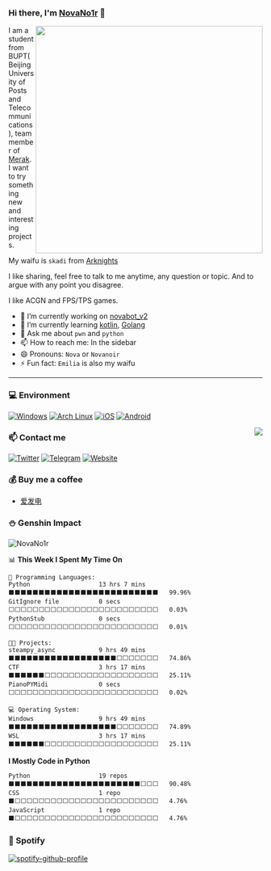 ### Hi there, I'm [NovaNo1r](https://novanoir.dev) 👋

<img align="right" width="450" src="https://cdn.jsdelivr.net/gh/Nova-Noir/Nova-Noir/立绘_浊心斯卡蒂_skin1.png">

I am a student from BUPT(Beijing University of Posts and Telecommunications), team member of [Merak](https://we.buptmerak.cn/). I want to try something new and interesting projects.

My waifu is `skadi` from [Arknights](https://ak.hypergryph.com/)

I like sharing, feel free to talk to me anytime, any question or topic. And to argue with any point you disagree. 

I like ACGN and FPS/TPS games.

- 🔭 I’m currently working on [novabot_v2](https://github.com/NovaNoirBot/Nova-Bot)
- 🌱 I’m currently learning [kotlin](https://github.com/JetBrains/kotlin), [Golang](https://go.dev/)
- 💬 Ask me about `pwn` and `python`
- 📫 How to reach me: In the sidebar
- 😄 Pronouns: `Nova` or `Novanoir`
- ⚡ Fun fact: `Emilia` is also my waifu

---


### 💻 Environment
[![Windows](https://img.shields.io/badge/Windows-00BBFF?style=flat-square&logo=Windows&logoColor=FFFFFF&labelColor=00BBFF)](https://www.microsoft.com/windows10)
[![Arch Linux](https://img.shields.io/badge/Arch%20Linux-008BFF?style=flat-square&logo=arch-linux&logoColor=FFFFFF&labelColor=008BFF)](https://archlinux.org)
[![iOS](https://img.shields.io/badge/iOS-4F4F4F?style=flat-square&logo=apple&logoColor=FFFFFF&labelColor=4F4F4F)](https://www.apple.com/ios/ios14/)
[![Android](https://img.shields.io/badge/Android-00C000?style=flat-square&logo=android&logoColor=FFFFFF&labelColor=00C000)](https://www.android.com/android-11/)


<img align="right" src="https://github-readme-stats.vercel.app/api?username=Nova-Noir">

### 📫 Contact me
[![Twitter](https://img.shields.io/twitter/follow/NovaNoir_?style=flat-square&color=1da1f2&label=%40NovaNoir_&logo=twitter&logoColor=FFFFFF&labelColor=1DA1F2)](https://twitter.com/NovaNoir_)
[![Telegram](https://img.shields.io/badge/%40NovaNoir-0088CC?style=flat-square&logo=telegram&logoColor=FFFFFF&labelColor=0088CC)](https://t.me/DarkHoshi)
[![Website](https://img.shields.io/badge/Website-FFA8BE?style=flat-square&logo=google-chrome&logoColor=FFFFFF&labelColor=FFA8BE)](https://novanoir.moe)

### 💰 Buy me a coffee
* [爱发电](https://afdian.net/a/NovaNo1r)

### ⛄ Genshin Impact
![NovaNo1r](https://genshin-card.getloli.com/rand/178687579.png)

<!--START_SECTION:waka-->
📊 **This Week I Spent My Time On** 

```text
💬 Programming Languages: 
Python                   13 hrs 7 mins       ⬛⬛⬛⬛⬛⬛⬛⬛⬛⬛⬛⬛⬛⬛⬛⬛⬛⬛⬛⬛⬛⬛⬛⬛⬛   99.96% 
GitIgnore file           0 secs              ⬜⬜⬜⬜⬜⬜⬜⬜⬜⬜⬜⬜⬜⬜⬜⬜⬜⬜⬜⬜⬜⬜⬜⬜⬜   0.03% 
PythonStub               0 secs              ⬜⬜⬜⬜⬜⬜⬜⬜⬜⬜⬜⬜⬜⬜⬜⬜⬜⬜⬜⬜⬜⬜⬜⬜⬜   0.01%

🐱‍💻 Projects: 
steampy_async            9 hrs 49 mins       ⬛⬛⬛⬛⬛⬛⬛⬛⬛⬛⬛⬛⬛⬛⬛⬛⬛⬛⬜⬜⬜⬜⬜⬜⬜   74.86% 
CTF                      3 hrs 17 mins       ⬛⬛⬛⬛⬛⬛⬜⬜⬜⬜⬜⬜⬜⬜⬜⬜⬜⬜⬜⬜⬜⬜⬜⬜⬜   25.11% 
PianoPYMidi              0 secs              ⬜⬜⬜⬜⬜⬜⬜⬜⬜⬜⬜⬜⬜⬜⬜⬜⬜⬜⬜⬜⬜⬜⬜⬜⬜   0.02%

💻 Operating System: 
Windows                  9 hrs 49 mins       ⬛⬛⬛⬛⬛⬛⬛⬛⬛⬛⬛⬛⬛⬛⬛⬛⬛⬛⬜⬜⬜⬜⬜⬜⬜   74.89% 
WSL                      3 hrs 17 mins       ⬛⬛⬛⬛⬛⬛⬜⬜⬜⬜⬜⬜⬜⬜⬜⬜⬜⬜⬜⬜⬜⬜⬜⬜⬜   25.11%

```

**I Mostly Code in Python** 

```text
Python                   19 repos            ⬛⬛⬛⬛⬛⬛⬛⬛⬛⬛⬛⬛⬛⬛⬛⬛⬛⬛⬛⬛⬛⬛⬜⬜⬜   90.48% 
CSS                      1 repo              ⬛⬜⬜⬜⬜⬜⬜⬜⬜⬜⬜⬜⬜⬜⬜⬜⬜⬜⬜⬜⬜⬜⬜⬜⬜   4.76% 
JavaScript               1 repo              ⬛⬜⬜⬜⬜⬜⬜⬜⬜⬜⬜⬜⬜⬜⬜⬜⬜⬜⬜⬜⬜⬜⬜⬜⬜   4.76%

```



<!--END_SECTION:waka-->

### 🎵 Spotify
[![spotify-github-profile](https://spotify-github-profile.vercel.app/api/view?uid=31ugp7yabqcdmrtwi7y7z4377mwy&cover_image=true&theme=default&bar_color_cover=false&bar_color=fe86ee)](https://spotify-github-profile.vercel.app/api/view?uid=31ugp7yabqcdmrtwi7y7z4377mwy&redirect=true)
